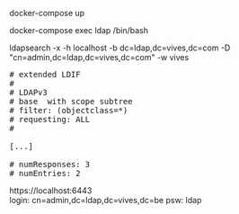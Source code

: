 docker-compose up

docker-compose exec ldap /bin/bash 

ldapsearch -x -h localhost -b dc=ldap,dc=vives,dc=com -D "cn=admin,dc=ldap,dc=vives,dc=com" -w vives


<pre>
# extended LDIF
#
# LDAPv3
# base <dc=example,dc=org> with scope subtree
# filter: (objectclass=*)
# requesting: ALL
#

[...]

# numResponses: 3
# numEntries: 2
</pre>

https://localhost:6443  
login:  cn=admin,dc=ldap,dc=vives,dc=be
psw:      ldap








